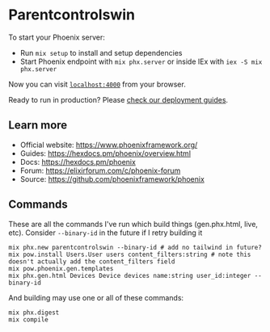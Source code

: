 # Parentcontrolswin

To start your Phoenix server:

  * Run `mix setup` to install and setup dependencies
  * Start Phoenix endpoint with `mix phx.server` or inside IEx with `iex -S mix phx.server`

Now you can visit [`localhost:4000`](http://localhost:4000) from your browser.

Ready to run in production? Please [check our deployment guides](https://hexdocs.pm/phoenix/deployment.html).

## Learn more

  * Official website: https://www.phoenixframework.org/
  * Guides: https://hexdocs.pm/phoenix/overview.html
  * Docs: https://hexdocs.pm/phoenix
  * Forum: https://elixirforum.com/c/phoenix-forum
  * Source: https://github.com/phoenixframework/phoenix

## Commands

These are all the commands I've run which build things (gen.phx.html, live, etc). Consider `--binary-id` in the future if I retry building it

```
mix phx.new parentcontrolswin --binary-id # add no tailwind in future?
mix pow.install Users.User users content_filters:string # note this doesn't actually add the content_filters field
mix pow.phoenix.gen.templates
mix phx.gen.html Devices Device devices name:string user_id:integer --binary-id
```

And building may use one or all of these commands:

```
mix phx.digest
mix compile
```